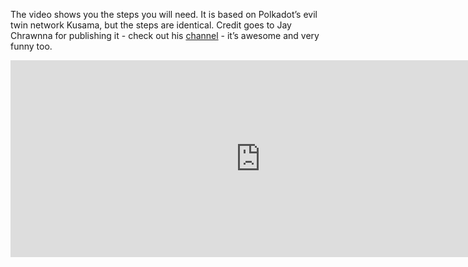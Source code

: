 The video shows you the steps you will need. It is based on Polkadot’s evil twin network Kusama, but the steps are identical. Credit goes to Jay Chrawnna for publishing it - check out his [channel](https://www.youtube.com/playlist?list=PLtyd7v_I7PGkrOymjT8HwD-_x9VP8Tads) - it’s awesome and very funny too.
<iframe width="800" height="315" src="https://www.youtube.com/embed/K_16N6CeJyo" title="Participate in Corwdloans" frameborder="0" allow="accelerometer; clipboard-write; encrypted-media; gyroscope; picture-in-picture" allowfullscreen></iframe>